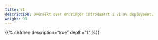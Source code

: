 ```yaml
---
title: v1
description: Oversikt over endringer introdusert i v1 av deployment.
weight: 99
---
```


{{% children description="true" depth="1" %}}